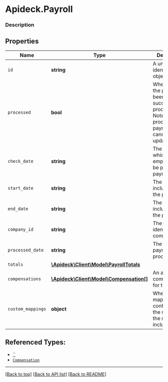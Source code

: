 # Apideck.Payroll

### Description

## Properties
Name | Type | Description | Notes
------------ | ------------- | ------------- | -------------
`id` | **string** | A unique identifier for an object. | 
`processed` | **bool** | Whether or not the payroll has been successfully processed. Note that processed payrolls cannot be updated. | 
`check_date` | **string** | The date on which employees will be paid for the payroll. | 
`start_date` | **string** | The start date, inclusive, of the pay period. | 
`end_date` | **string** | The end date, inclusive, of the pay period. | 
`company_id` | **string** | The unique identifier of the company. | [optional] 
`processed_date` | **string** | The date the payroll was processed. | [optional] 
`totals` | [**\Apideck\Client\Model\PayrollTotals**](.md) |  | [optional] 
`compensations` | [**\Apideck\Client\Model\Compensation[]**](Compensation.md) | An array of compensations for the payroll. | [optional] 
`custom_mappings` | **object** | When custom mappings are configured on the resource, the result is included here. | [optional] 





## Referenced Types:







* [``](.md)
* [`Compensation`](Compensation.md)


---

[[Back to top]](#) [[Back to API list]](../../../../README.md#documentation-for-api-endpoints) [[Back to README]](../../../../README.md)


